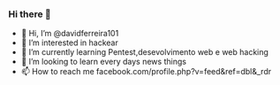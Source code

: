 ### Hi there 👋

- 👋 Hi, I’m @davidferreira101
- 👀 I’m interested in hackear
- 🌱 I’m currently learning  Pentest,desevolvimento web e web hacking
- 💞️ I’m looking to  learn every days news things
- 📫 How to reach me  facebook.com/profile.php?v=feed&ref=dbl&_rdr 
